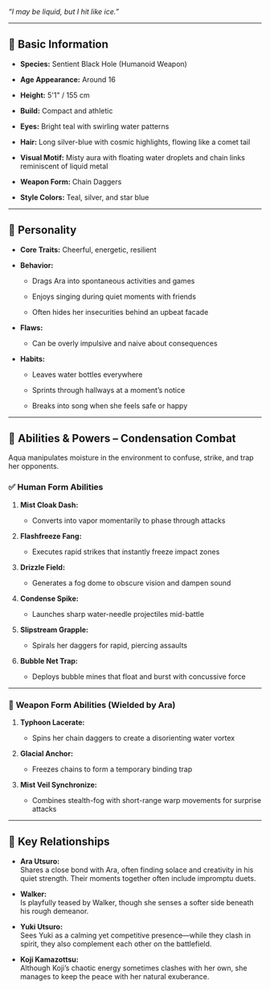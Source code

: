 _“I may be liquid, but I hit like ice.”_

---

## 🧬 **Basic Information**

- **Species:** Sentient Black Hole (Humanoid Weapon)
    
- **Age Appearance:** Around 16
    
- **Height:** 5'1" / 155 cm
    
- **Build:** Compact and athletic
    
- **Eyes:** Bright teal with swirling water patterns
    
- **Hair:** Long silver-blue with cosmic highlights, flowing like a comet tail
    
- **Visual Motif:** Misty aura with floating water droplets and chain links reminiscent of liquid metal
    
- **Weapon Form:** Chain Daggers
    
- **Style Colors:** Teal, silver, and star blue
    

---

## 🧠 **Personality**

- **Core Traits:** Cheerful, energetic, resilient
    
- **Behavior:**
    
    - Drags Ara into spontaneous activities and games
        
    - Enjoys singing during quiet moments with friends
        
    - Often hides her insecurities behind an upbeat facade
        
- **Flaws:**
    
    - Can be overly impulsive and naive about consequences
        
- **Habits:**
    
    - Leaves water bottles everywhere
        
    - Sprints through hallways at a moment’s notice
        
    - Breaks into song when she feels safe or happy
        

---

## 🌌 **Abilities & Powers – Condensation Combat**

Aqua manipulates moisture in the environment to confuse, strike, and trap her opponents.

### ✅ **Human Form Abilities**

1. **Mist Cloak Dash:**
    
    - Converts into vapor momentarily to phase through attacks
        
2. **Flashfreeze Fang:**
    
    - Executes rapid strikes that instantly freeze impact zones
        
3. **Drizzle Field:**
    
    - Generates a fog dome to obscure vision and dampen sound
        
4. **Condense Spike:**
    
    - Launches sharp water-needle projectiles mid-battle
        
5. **Slipstream Grapple:**
    
    - Spirals her daggers for rapid, piercing assaults
        
6. **Bubble Net Trap:**
    
    - Deploys bubble mines that float and burst with concussive force
        

---

### 🔗 **Weapon Form Abilities (Wielded by Ara)**

1. **Typhoon Lacerate:**
    
    - Spins her chain daggers to create a disorienting water vortex
        
2. **Glacial Anchor:**
    
    - Freezes chains to form a temporary binding trap
        
3. **Mist Veil Synchronize:**
    
    - Combines stealth-fog with short-range warp movements for surprise attacks
        

---

## 🤝 **Key Relationships**

- **Ara Utsuro:**  
    Shares a close bond with Ara, often finding solace and creativity in his quiet strength. Their moments together often include impromptu duets.
    
- **Walker:**  
    Is playfully teased by Walker, though she senses a softer side beneath his rough demeanor.
    
- **Yuki Utsuro:**  
    Sees Yuki as a calming yet competitive presence—while they clash in spirit, they also complement each other on the battlefield.
    
- **Koji Kamazottsu:**  
    Although Koji’s chaotic energy sometimes clashes with her own, she manages to keep the peace with her natural exuberance.